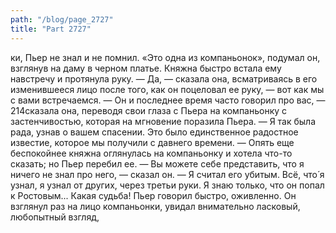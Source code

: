 ```yaml
---
path: "/blog/page_2727"
title: "Part 2727"
---
```


ки, Пьер не знал и не помнил. «Это одна из компаньонок», подумал он, взглянув на даму в черном платье.
Княжна быстро встала ему навстречу и протянула руку.
— Да, — сказала она, всматриваясь в его изменившееся лицо после того, как он поцеловал ее руку, — вот как мы с вами встречаемся. — Он и последнее время часто говорил про вас, — 214сказала она, переводя свои глаза с Пьера на компаньонку с застенчивостью, которая на мгновение поразила Пьера.
— Я так была рада, узнав о вашем спасении. Это было единственное радостное известие, которое мы получили с давнего времени. — Опять еще беспокойнее княжна оглянулась на компаньонку и хотела что-то сказать; но Пьер перебил ее.
— Вы можете себе представить, что я ничего не знал про него, — сказал он. — Я считал его убитым. Всё, что́ я узнал, я узнал от других, через третьи руки. Я знаю только, что он попал к Ростовым... Какая судьба!
Пьер говорил быстро, оживленно. Он взглянул раз на лицо компаньонки, увидал внимательно ласковый, любопытный взгляд, 
